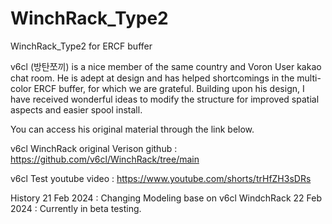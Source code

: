 # WinchRack_Type2
WinchRack_Type2 for ERCF buffer 



v6cl (방탄쪼끼) is a nice member of the same country and Voron User kakao chat room. He is adept at design and has helped shortcomings in the multi-color ERCF buffer, for which we are grateful. Building upon his design, I have received wonderful ideas to modify the structure for improved spatial aspects and easier spool install.


You can access his original material through the link below.

v6cl WinchRack original Verison github : https://github.com/v6cl/WinchRack/tree/main

v6cl Test youtube video : https://www.youtube.com/shorts/trHfZH3sDRs




History
21 Feb 2024 : Changing Modeling base on v6cl WindchRack
22 Feb 2024 : Currently in beta testing.
